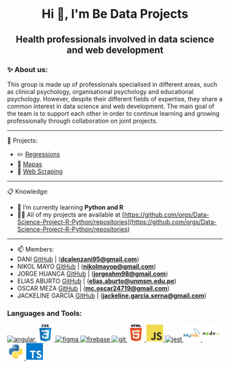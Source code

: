 <h1 align="center">Hi 👋, I'm Be Data Projects</h1>
<h2 align="center">Health professionals involved in data science and web development</h2>
<h3 align="left"> ✨ About us:</h3>
This group is made up of professionals specialised in different areas, such as clinical psychology, organisational psychology and educational psychology. However, despite their different fields of expertise, they share a common interest in data science and web development.
The main goal of the team is to support each other in order to continue learning and growing professionally through collaboration on joint projects. 

***
💼 Projects:
- ✏️ [Regressions](https://github.com/Data-Science-Project-R-Python/Regresiones)
- 📌 [Mapas](https://github.com/Data-Science-Project-R-Python/Mapas)
- 🔑 [Web Scraping](https://github.com/Data-Science-Project-R-Python/Web_Scraping)
---
📋 Knowledge:
- 🌱 I’m currently learning **Python and R**
- 👨‍💻 All of my projects are available at [https://github.com/orgs/Data-Science-Project-R-Python/repositories](https://github.com/orgs/Data-Science-Project-R-Python/repositories)
___
- 📫 Members:
- DANI [GitHub](https://github.com/dcalenzani) | (**dcalenzani95@gmail.com**) 
- NIKOL MAYO [GitHub](https://github.com/Mayo1321) | (**nikolmayop@gmail.com**)  
- JORGE HUANCA [GitHub](https://github.com/jorgehmartinez) | (**jorgeahm98@gmail.com**) 
- ELIAS ABURTO [GitHub](https://github.com/EliasAburtoC) | (**elias.aburto@unmsm.edu.pe**)  
- OSCAR MEZA [GitHub](https://github.com/OscarEst1) | (**mc.oscar24719@gmail.com**)
- JACKELINE GARCÍA [GitHub](https://github.com/JackelineGS) | (**jackeline.garcia.serna@gmail.com**) 
  
<p align="left">
</p>

<h3 align="left">Languages and Tools:</h3>
<p align="left"> <a href="https://angular.io" target="_blank" rel="noreferrer"> <img src="https://angular.io/assets/images/logos/angular/angular.svg" alt="angular" width="40" height="40"/> </a> <a href="https://www.w3schools.com/css/" target="_blank" rel="noreferrer"> <img src="https://raw.githubusercontent.com/devicons/devicon/master/icons/css3/css3-original-wordmark.svg" alt="css3" width="40" height="40"/> </a> <a href="https://www.figma.com/" target="_blank" rel="noreferrer"> <img src="https://www.vectorlogo.zone/logos/figma/figma-icon.svg" alt="figma" width="40" height="40"/> </a> <a href="https://firebase.google.com/" target="_blank" rel="noreferrer"> <img src="https://www.vectorlogo.zone/logos/firebase/firebase-icon.svg" alt="firebase" width="40" height="40"/> </a> <a href="https://git-scm.com/" target="_blank" rel="noreferrer"> <img src="https://www.vectorlogo.zone/logos/git-scm/git-scm-icon.svg" alt="git" width="40" height="40"/> </a> <a href="https://www.w3.org/html/" target="_blank" rel="noreferrer"> <img src="https://raw.githubusercontent.com/devicons/devicon/master/icons/html5/html5-original-wordmark.svg" alt="html5" width="40" height="40"/> </a> <a href="https://developer.mozilla.org/en-US/docs/Web/JavaScript" target="_blank" rel="noreferrer"> <img src="https://raw.githubusercontent.com/devicons/devicon/master/icons/javascript/javascript-original.svg" alt="javascript" width="40" height="40"/> </a> <a href="https://jestjs.io" target="_blank" rel="noreferrer"> <img src="https://www.vectorlogo.zone/logos/jestjsio/jestjsio-icon.svg" alt="jest" width="40" height="40"/> </a> <a href="https://www.mysql.com/" target="_blank" rel="noreferrer"> <img src="https://raw.githubusercontent.com/devicons/devicon/master/icons/mysql/mysql-original-wordmark.svg" alt="mysql" width="40" height="40"/> </a> <a href="https://nodejs.org" target="_blank" rel="noreferrer"> <img src="https://raw.githubusercontent.com/devicons/devicon/master/icons/nodejs/nodejs-original-wordmark.svg" alt="nodejs" width="40" height="40"/> </a> <a href="https://www.python.org" target="_blank" rel="noreferrer"> <img src="https://raw.githubusercontent.com/devicons/devicon/master/icons/python/python-original.svg" alt="python" width="40" height="40"/> </a> <a href="https://www.typescriptlang.org/" target="_blank" rel="noreferrer"> <img src="https://raw.githubusercontent.com/devicons/devicon/master/icons/typescript/typescript-original.svg" alt="typescript" width="40" height="40"/> </a> </p>
